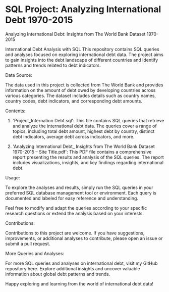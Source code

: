 # SQL Project: Analyzing International Debt 1970-2015

Analyzing International Debt: Insights from The World Bank Dataset 1970-2015

International Debt Analysis with SQL
This repository contains SQL queries and analyses focused on exploring international debt data. The project aims to gain insights into the debt landscape of different countries and identify patterns and trends related to debt indicators.

Data Source:

The data used in this project is collected from The World Bank and provides information on the amount of debt owed by developing countries across various categories. The dataset includes details such as country names, country codes, debt indicators, and corresponding debt amounts.

Contents:

1. 'Project_Internation Debt.sql': This file contains SQL queries that retrieve and analyze the international debt data. The queries cover a range of topics, including total debt amount, highest debt by country, distinct debt indicators, average debt across indicators, and more.

2. 'Analyzing International Debt_ Insights from The World Bank Dataset 1970-2015 – Site Title.pdf': This PDF file contains a comprehensive report presenting the results and analysis of the SQL queries. The report includes visualizations, insights, and key findings regarding international debt.

Usage:

To explore the analyses and results, simply run the SQL queries in your preferred SQL database management tool or environment. Each query is documented and labeled for easy reference and understanding.

Feel free to modify and adapt the queries according to your specific research questions or extend the analysis based on your interests.

Contributions:

Contributions to this project are welcome. If you have suggestions, improvements, or additional analyses to contribute, please open an issue or submit a pull request.

More Queries and Analyses:

For more SQL queries and analyses on international debt, visit my GitHub repository here. Explore additional insights and uncover valuable information about global debt patterns and trends.

Happy exploring and learning from the world of international debt data!




